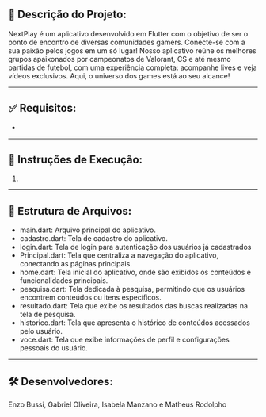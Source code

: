 ## 📝 Descrição do Projeto: 

NextPlay é um aplicativo desenvolvido em Flutter com o objetivo de ser o ponto de encontro de diversas comunidades gamers. Conecte-se com a sua paixão pelos jogos em um só lugar! Nosso aplicativo reúne os melhores grupos apaixonados por campeonatos de Valorant, CS e até mesmo partidas de futebol, com uma experiência completa: acompanhe lives e veja vídeos exclusivos. Aqui, o universo dos games está ao seu alcance!  

---

## ✅ Requisitos:

- 

---

## 🚀 Instruções de Execução:

1. 

---

## 📂 Estrutura de Arquivos:

- main.dart: Arquivo principal do aplicativo.
- cadastro.dart: Tela de cadastro do aplicativo.
- login.dart: Tela de login para autenticação dos usuários já cadastrados
- Principal.dart: Tela que centraliza a navegação do aplicativo, conectando as páginas principais.
- home.dart: Tela inicial do aplicativo, onde são exibidos os conteúdos e funcionalidades principais.
- pesquisa.dart: Tela dedicada à pesquisa, permitindo que os usuários encontrem conteúdos ou itens específicos.
- resultado.dart: Tela que exibe os resultados das buscas realizadas na tela de pesquisa.
- historico.dart: Tela que apresenta o histórico de conteúdos acessados pelo usuário.
- voce.dart: Tela que exibe informações de perfil e configurações pessoais do usuário.

---

## 🛠 Desenvolvedores:

Enzo Bussi, Gabriel Oliveira, Isabela Manzano e Matheus Rodolpho
